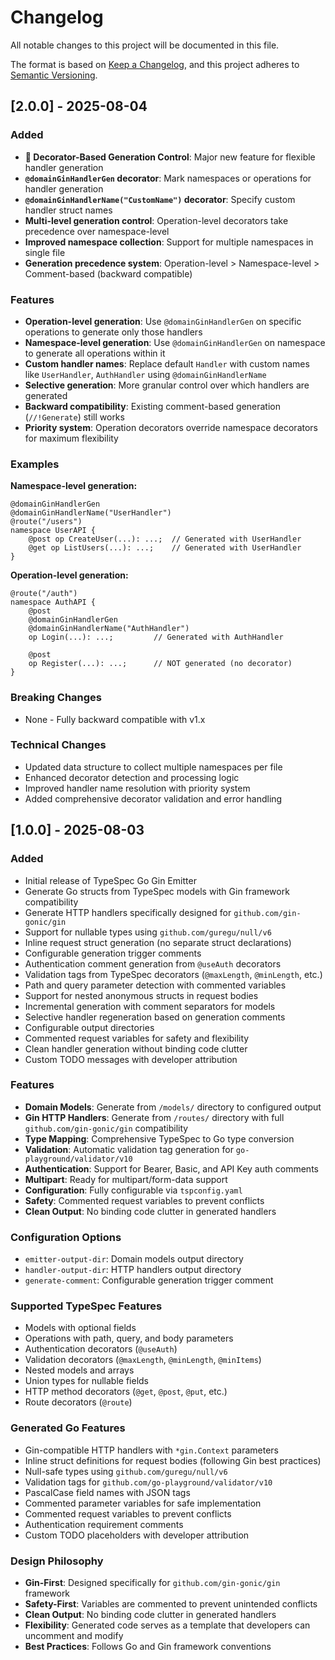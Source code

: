 # Changelog

All notable changes to this project will be documented in this file.

The format is based on [Keep a Changelog](https://keepachangelog.com/en/1.0.0/),
and this project adheres to [Semantic Versioning](https://semver.org/spec/v2.0.0.html).

## [2.0.0] - 2025-08-04

### Added

- **🎯 Decorator-Based Generation Control**: Major new feature for flexible handler generation
- **`@domainGinHandlerGen` decorator**: Mark namespaces or operations for handler generation
- **`@domainGinHandlerName("CustomName")` decorator**: Specify custom handler struct names
- **Multi-level generation control**: Operation-level decorators take precedence over namespace-level
- **Improved namespace collection**: Support for multiple namespaces in single file
- **Generation precedence system**: Operation-level > Namespace-level > Comment-based (backward compatible)

### Features

- **Operation-level generation**: Use `@domainGinHandlerGen` on specific operations to generate only those handlers
- **Namespace-level generation**: Use `@domainGinHandlerGen` on namespace to generate all operations within it
- **Custom handler names**: Replace default `Handler` with custom names like `UserHandler`, `AuthHandler` using `@domainGinHandlerName`
- **Selective generation**: More granular control over which handlers are generated
- **Backward compatibility**: Existing comment-based generation (`//!Generate`) still works
- **Priority system**: Operation decorators override namespace decorators for maximum flexibility

### Examples

**Namespace-level generation:**

```typespec
@domainGinHandlerGen
@domainGinHandlerName("UserHandler")
@route("/users")
namespace UserAPI {
    @post op CreateUser(...): ...;  // Generated with UserHandler
    @get op ListUsers(...): ...;    // Generated with UserHandler
}
```

**Operation-level generation:**

```typespec
@route("/auth")
namespace AuthAPI {
    @post
    @domainGinHandlerGen
    @domainGinHandlerName("AuthHandler")
    op Login(...): ...;         // Generated with AuthHandler

    @post
    op Register(...): ...;      // NOT generated (no decorator)
}
```

### Breaking Changes

- None - Fully backward compatible with v1.x

### Technical Changes

- Updated data structure to collect multiple namespaces per file
- Enhanced decorator detection and processing logic
- Improved handler name resolution with priority system
- Added comprehensive decorator validation and error handling

## [1.0.0] - 2025-08-03

### Added

- Initial release of TypeSpec Go Gin Emitter
- Generate Go structs from TypeSpec models with Gin framework compatibility
- Generate HTTP handlers specifically designed for `github.com/gin-gonic/gin`
- Support for nullable types using `github.com/guregu/null/v6`
- Inline request struct generation (no separate struct declarations)
- Configurable generation trigger comments
- Authentication comment generation from `@useAuth` decorators
- Validation tags from TypeSpec decorators (`@maxLength`, `@minLength`, etc.)
- Path and query parameter detection with commented variables
- Support for nested anonymous structs in request bodies
- Incremental generation with comment separators for models
- Selective handler regeneration based on generation comments
- Configurable output directories
- Commented request variables for safety and flexibility
- Clean handler generation without binding code clutter
- Custom TODO messages with developer attribution

### Features

- **Domain Models**: Generate from `/models/` directory to configured output
- **Gin HTTP Handlers**: Generate from `/routes/` directory with full `github.com/gin-gonic/gin` compatibility
- **Type Mapping**: Comprehensive TypeSpec to Go type conversion
- **Validation**: Automatic validation tag generation for `go-playground/validator/v10`
- **Authentication**: Support for Bearer, Basic, and API Key auth comments
- **Multipart**: Ready for multipart/form-data support
- **Configuration**: Fully configurable via `tspconfig.yaml`
- **Safety**: Commented request variables to prevent conflicts
- **Clean Output**: No binding code clutter in generated handlers

### Configuration Options

- `emitter-output-dir`: Domain models output directory
- `handler-output-dir`: HTTP handlers output directory
- `generate-comment`: Configurable generation trigger comment

### Supported TypeSpec Features

- Models with optional fields
- Operations with path, query, and body parameters
- Authentication decorators (`@useAuth`)
- Validation decorators (`@maxLength`, `@minLength`, `@minItems`)
- Nested models and arrays
- Union types for nullable fields
- HTTP method decorators (`@get`, `@post`, `@put`, etc.)
- Route decorators (`@route`)

### Generated Go Features

- Gin-compatible HTTP handlers with `*gin.Context` parameters
- Inline struct definitions for request bodies (following Gin best practices)
- Null-safe types using `github.com/guregu/null/v6`
- Validation tags for `github.com/go-playground/validator/v10`
- PascalCase field names with JSON tags
- Commented parameter variables for safe implementation
- Commented request variables to prevent conflicts
- Authentication requirement comments
- Custom TODO placeholders with developer attribution

### Design Philosophy

- **Gin-First**: Designed specifically for `github.com/gin-gonic/gin` framework
- **Safety-First**: Variables are commented to prevent unintended conflicts
- **Clean Output**: No binding code clutter in generated handlers
- **Flexibility**: Generated code serves as a template that developers can uncomment and modify
- **Best Practices**: Follows Go and Gin framework conventions
